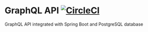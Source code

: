 # GraphQL API [![CircleCI](https://circleci.com/gh/grzegorz103/graphql.svg?style=svg)](https://circleci.com/gh/grzegorz103/graphql)

GraphQL API integrated with Spring Boot and PostgreSQL database
